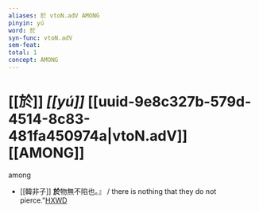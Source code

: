 ```yaml
---
aliases: 於 vtoN.adV AMONG
pinyin: yú
word: 於
syn-func: vtoN.adV
sem-feat: 
total: 1
concept: AMONG 
---
```

# [[於]] *[[yú]]*  [[uuid-9e8c327b-579d-4514-8c83-481fa450974a|vtoN.adV]] [[AMONG]]
among
 - [[韓非子]] **於**物無不陷也。』 / there is nothing that they do not pierce."[HXWD](https://hxwd.org/textview.html?location=KR3c0005_tls_036-19a.8)